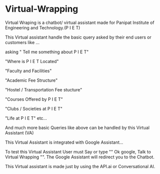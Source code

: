 # Virtual-Wrapping

Virtual Wraping is a chatbot/ virtual assistant made for Panipat Institute of Engineering and Technology.(P I E T)  

This Virtual assistant handle the basic query asked by their end users or customers like ... 

asking " Tell me something about P I E T"

"Where is P I E T Located"

"Faculty and Facilities"

"Academic Fee Structure"

"Hostel / Transportation Fee stucture"

"Courses Offered by P I E T"

"Clubs / Societies at P I E T"

"Life at P I E T"   etc...

And much more basic Queries like above can be handled by this Virtual Assistant (VA)


This Virtual Assistant is integrated with Google Assistant...

To test this Virtual Assistant User must Say or type "" Ok google, Talk to Virtual Wrapping "".  The Google Assistant will redirect you to the Chatbot. 

This Virtual assistant is made just by using the API.ai or Conversational AI. 

